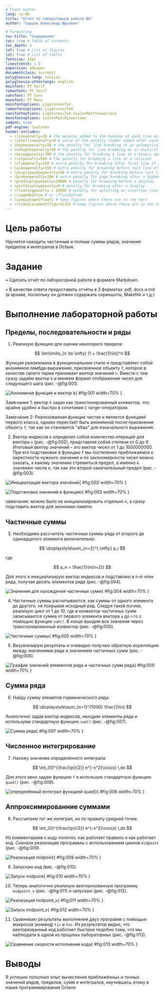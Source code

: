 ```yaml
---
# Front matter
lang: ru-RU
title: "Отчёт по лабораторной работе №6"
author: "Сырцов Александр Юрьевич"

# Formatting
toc-title: "Содержание"
toc: true # Table of contents
toc_depth: 2
lof: true # List of figures
lot: true # List of tables
fontsize: 12pt
linestretch: 1.5
papersize: a4paper
documentclass: scrreprt
polyglossia-lang: russian
polyglossia-otherlangs: english
mainfont: PT Serif
romanfont: PT Serif
sansfont: PT Sans
monofont: PT Mono
mainfontoptions: Ligatures=TeX
romanfontoptions: Ligatures=TeX
sansfontoptions: Ligatures=TeX,Scale=MatchLowercase
monofontoptions: Scale=MatchLowercase
indent: true
pdf-engine: lualatex
header-includes:
  - \linepenalty=10 # the penalty added to the badness of each line within a paragraph (no associated penalty node) Increasing the value makes tex try to have fewer lines in the paragraph.
  - \interlinepenalty=0 # value of the penalty (node) added after each line of a paragraph.
  - \hyphenpenalty=50 # the penalty for line breaking at an automatically inserted hyphen
  - \exhyphenpenalty=50 # the penalty for line breaking at an explicit hyphen
  - \binoppenalty=700 # the penalty for breaking a line at a binary operator
  - \relpenalty=500 # the penalty for breaking a line at a relation
  - \clubpenalty=150 # extra penalty for breaking after first line of a paragraph
  - \widowpenalty=150 # extra penalty for breaking before last line of a paragraph
  - \displaywidowpenalty=50 # extra penalty for breaking before last line before a display math
  - \brokenpenalty=100 # extra penalty for page breaking after a hyphenated line
  - \predisplaypenalty=10000 # penalty for breaking before a display
  - \postdisplaypenalty=0 # penalty for breaking after a display
  - \floatingpenalty = 20000 # penalty for splitting an insertion (can only be split footnote in standard LaTeX)
  - \raggedbottom # or \flushbottom
  - \usepackage{float} # keep figures where there are in the text
  - \floatplacement{figure}{H} # keep figures where there are in the text
---
```


# Цель работы

Научится находить частичные и полные суммы рядов, значения пределов и интегралов в Octave.

# Задание

• Сделать отчёт по лабораторной работе в формате Markdown.

• В качестве ответа предоставить отчёты в 3 форматах: pdf, docx и md (в архиве, поскольку он должен содержать скриншоты, Makefile и т.д.)

# Выполнение лабораторной работы

## Пределы, последовательности и ряды

1. Реализую функцию для оценки некоторого предела:

$$ \lim\limits_{n \to \infty} (1 + \frac{1}{n})^n $$

Функция реализована в функциональном стиле и представляет собой анонимное лямбда-выражение, присвоенное объекту `f`, которое в качестве своего терма принимает вектор значений `n`. Вместе с тем сразу задаём вектор `k` и меняем формат отображения чисел для следующего шага (рис. -@fig:001).

![Анонимная функция и вектор *k*](pics/1.png){ #fig:001 width=70% }

Замечание 1: вектор `k` задан как транспонированный конвектор, что крайне удобно и быстро в сочетании с range-оператором.

Замечание 2: Реализованная функция чистая и является функцией первого класса, однако перестаёт быть анонимной после присвоения объекту `f`, так как он становится "allias" для изначального выражения.

2. Вектор индексов `k` определил собой количество итераций для вектора `n` (рис. -@fig:002), представляя собой степени от 0 до 9. Итоговый вектор значений – это вектор чисел от 1 до 1000000000. При его подстановке в функцию `f` мы постепенно приближаемся к окрестности нужного значения и по закономерности чисел можно сказать, к какому значению стремиться предел, а именно к значению числа *e*, так как это второй замечательный предел (рис. -@fig:003).

![Инициалзация вектора значений](pics/2.png){ #fig:002 width=70% }

![Подстановка значений в функцию](pics/3.png){ #fig:003 width=70% }

замечание: можно было не инициализировать отдельно `k`, а сразу подставить вектор для экономии памяти.

## Частичные суммы

3. Необходимо рассчитать частичные суммы ряда от второго до одинадцатого элемента включительно:

$$ \displaystyle\sum_{n=2}^{ \infty} a_i $$

где

$$ a_n = \frac{1}{n(n+2)} $$

Для этого я инициализирую вектор индексов и подставляю в n-й член ряда, получая десять элементов ряда (рис. -@fig:004).

![Значения для нахождения частичных сумм](pics/4.png){ #fig:004 width=70% }

4. Частичные суммы расчитываются, как суммы от одного элемента до другого, не покрывая исходный ряд. Следуя такой логике, реализую цикл от 1 до 10, где в конвектор частичных сумм записывается сумма от первого элемента вектора `a` до i-го с помощью функции `sum()`. В конце выодим все значения через транспонированный конвектор (рис. -@fig:005).

![Частичные суммы](pics/5.png){ #fig:005 width=70% }

5. Визуализирую резултаты и очевидно получаю обратную корелляцию между значениями ряда и значением частичных сумм (рис. -@fig:006).

![Граафик значений элементов ряда и частичных сумм ряда](pics/6.png){ #fig:006 width=70% }

## Сумма ряда

6. Найду сумму элеметов горманического ряда:

$$ \displaystyle\sum_{n=1}^{1000} \frac{1}{n} $$

Аналогично задав вектор индексов, находим элементы ряда и используем стандартную функцию `sum()` (рис. -@fig:007).

![Сумма ряда](pics/7.png){ #fig:007 width=70% }

## Численное интегрирование

7. Нахожу значение определённого интеграла:

$$ \int_{0}^{\frac{\pi}{2}} e^{-x^2}\cos(x) \,dx $$

Для этого явно задаю функцию `f` и использую стандартную функцию `quad()` (рис. -@fig:008).

![определённый интеграл функцией *quad()*](pics/8.png){ #fig:008 width=70% }

## Аппроксимированние суммами

8. Рассчитаем тот же интеграл, но по правилу средней точки:

$$ \int_{0}^{\frac{\pi}{2}} e^{-x^2}\cos(x) \,dx $$

Из комментариев к коду понятно, как работает правило и как работает код. Сначала реализация программы с использованием циклов `midpoint` (рис. -@fig:009).

![Реализация *midpoint*](pics/9.png){ #fig:009 width=70% }

9. Запускаю код (рис. -@fig:010).

![Запуск *midpoint*](pics/10.png){ #fig:010 width=70% }

10. Теперь аналогично реализую векторизованную программу `midpoint_v` (рис. -@fig:011) и запускаю (рис. -@fig:012).

![Реализация *midpoint_v*](pics/11.png){ #fig:011 width=70% }

![Запуск *midpoint_v*](pics/12.png){ #fig:012 width=70% }

11. Сравниваю результаты выполнения двух программ с помощью макросов (команд) `tic` и `toc`. Из результатов видно, что векторизванный код работает быстрее подобно тому, что мы наблюдали в одной из прошлых лабораторных (рис. -@fig:013).

![Сравнение скорости исполнения кода](pics/13.png){ #fig:013 width=70% }

# Выводы

Я успешно пополнил опыт вычисления приближённых и точных значений рядов, пределов, сумм и интегралов, научившись этому в языке программирования Octave.
